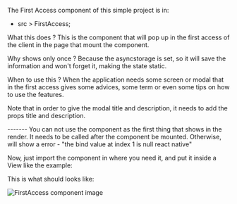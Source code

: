 The First Access component of this simple project is in:

- src > FirstAccess;

What this does ? This is the component that will pop up in the first access of the client
in the page that mount the component.

Why shows only once ? Because the asyncstorage is set, so it will save the information and won't
forget it, making the state static.

When to use this ? When the application needs some screen or modal that in the first access gives some
advices, some term or even some tips on how to use the features.

Note that in order to give the modal title and description, it needs to add the props title and description.

------- You can not use the component as the first thing that shows in the render. It needs to be called after the component be mounted. Otherwise, will show a error - 
"the bind value at index 1 is null react native"


Now, just import the component in where you need it, and put it inside a View like the example:


<!-- -- <View>
  <FirstAccess title={'myTitle'} description={'myDescription'} />
</View> -- -->

This is what should looks like:

![FirstAccess component image]('./assets/img.png')


